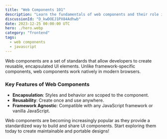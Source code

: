 ```yaml
---
title: "Web Components 101"
description: "Learn the fundamentals of web components and their role in modern web development."
discussionId: "D_kwDOEJ1PX84Adhwb"
date: 2023-12-25 00:00:00 UTC
hero: ./hero.webp
category: "frontend"
tags:
  - web components
  - javascript
---
```


Web components are a set of standards that allow developers to create reusable, encapsulated UI elements. Unlike framework-specific components, web components work natively in modern browsers.

### Key Features of Web Components
- **Encapsulation**: Styles and behavior are scoped to the component.
- **Reusability**: Create once and use anywhere.
- **Framework Agnostic**: Compatible with any JavaScript framework or vanilla JavaScript.

Web components are becoming increasingly popular as they provide a standardized way to build and share UI components. Start exploring them today to create maintainable and portable designs!
